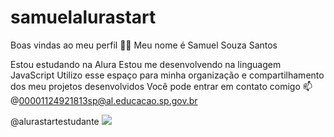 # samuelalurastart
Boas vindas ao meu perfil 💙💙
Meu nome é Samuel Souza Santos

Estou estudando na Alura
Estou me desenvolvendo na linguagem JavaScript
Utilizo esse espaço para minha organização e compartilhamento dos meu projetos desenvolvidos
Você pode entrar em contato comigo 📫
@00001124921813sp@al.educacao.sp.gov.br

@alurastartestudante
![](link)
